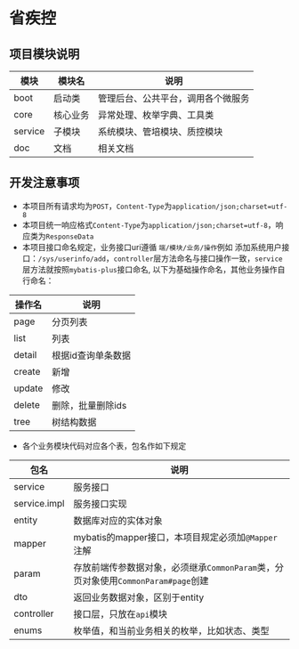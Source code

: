# 省疾控

## 项目模块说明

| **模块** | **模块名** | **说明** |
| --- | --- | --- |
| boot | 启动类 | 管理后台、公共平台，调用各个微服务 |
| core | 核心业务 | 异常处理、枚举字典、工具类 |
| service | 子模块 | 系统模块、管培模块、质控模块|
| doc | 文档 | 相关文档|

## 开发注意事项

* 本项目所有请求均为`POST`，`Content-Type`为`application/json;charset=utf-8`
* 本项目统一响应格式`Content-Type`为`application/json;charset=utf-8`，响应类为`ResponseData`
* 本项目接口命名规定，业务接口uri遵循 `端/模块/业务/操作`例如 添加系统用户接口：`/sys/userinfo/add`，`controller`层方法命名与接口操作一致，`service`
  层方法就按照`mybatis-plus`接口命名, 以下为基础操作命名，其他业务操作自行命名：

| **操作名** | **说明** |
| --- | --- |
| page | 分页列表 |
| list | 列表 |
| detail | 根据id查询单条数据 |
| create | 新增|
| update | 修改|
| delete | 删除，批量删除ids|
| tree | 树结构数据|

* 各个业务模块代码对应各个表，包名作如下规定

| **包名** | **说明** | 
| --- | --- |
| service | 服务接口 |
| service.impl | 服务接口实现 |
| entity | 数据库对应的实体对象 |
| mapper | mybatis的mapper接口，本项目规定必须加`@Mapper`注解|
| param | 存放前端传参数据对象，必须继承`CommonParam`类，分页对象使用`CommonParam#page`创建|
| dto | 返回业务数据对象，区别于entity|
| controller | 接口层，只放在`api`模块|
| enums | 枚举值，和当前业务相关的枚举，比如状态、类型|


